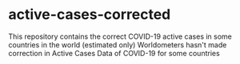 # active-cases-corrected
This repository contains the correct COVID-19 active cases in some countries in the world (estimated only)
Worldometers hasn't made correction in Active Cases Data of COVID-19 for some countries 
